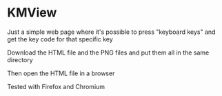 # KMView
Just a simple web page where it's possible to press "keyboard keys" and get the key code for that specific key

Download the HTML file and the PNG files and put them all in the same directory

Then open the HTML file in a browser

Tested with Firefox and Chromium
